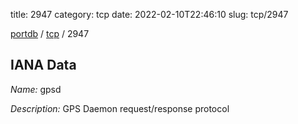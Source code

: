 title: 2947
category: tcp
date: 2022-02-10T22:46:10
slug: tcp/2947

[portdb](/) / [tcp](/category/tcp.html) / 2947


## IANA Data

_Name:_ gpsd

_Description:_ GPS Daemon request/response protocol

